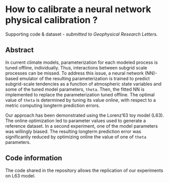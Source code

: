 # How to calibrate a neural network physical calibration ?
Supporting code & dataset - *submitted to Geophysical Research Letters.*

## Abstract
In current climate models, parameterization for each modeled process is tuned offline, individually. Thus, interactions between subgrid scale processes can be missed. To address this issue, a neural network (NN)-based emulator of the resulting parameterization is trained to predict subgrid-scale tendencies as a function of atmospheric state variables and some of the tuned model parameters, `theta`. Then, the fitted NN is implemented to replace the parameterization tuned offline. The optimal value of `theta` is determined by tuning its value online, with respect to a metric computing longterm prediction errors. 

Our approach has been demonstrated using the Lorenz’63 toy model (L63). The online optimization led to parameter values used to generate a reference dataset. In a second experiment, one of the model parameters was willingly biased. The resulting longterm prediction error was significantly reduced by optimizing online the value of one of `theta` parameters. 

## Code information
The code shared in the repository allows the replication of our experiments on L63 model.
